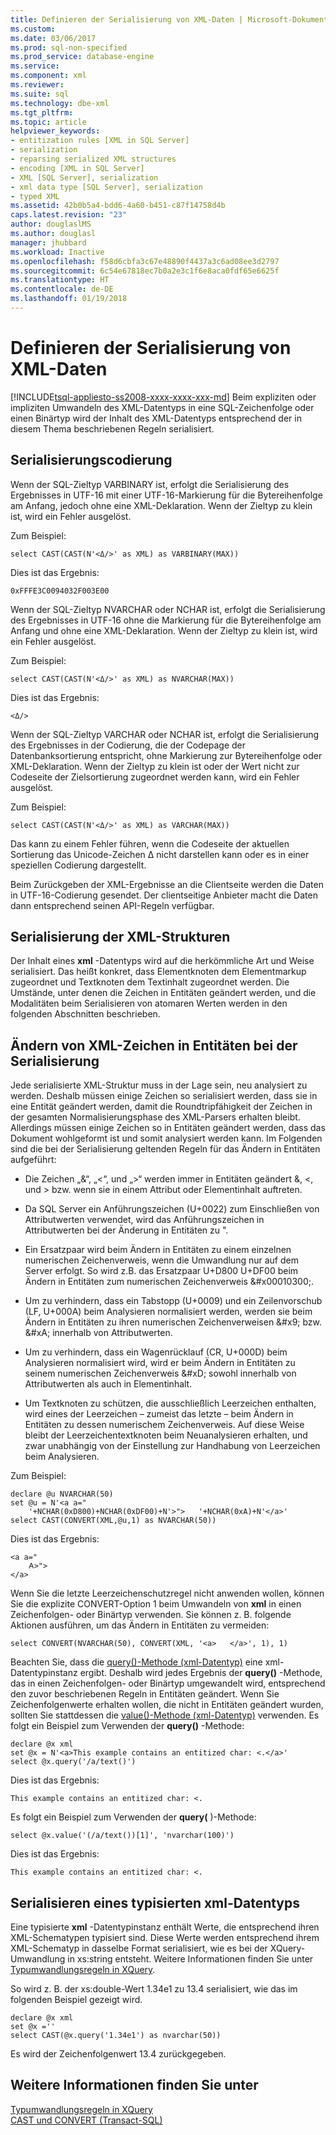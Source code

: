 ```yaml
---
title: Definieren der Serialisierung von XML-Daten | Microsoft-Dokumentation
ms.custom: 
ms.date: 03/06/2017
ms.prod: sql-non-specified
ms.prod_service: database-engine
ms.service: 
ms.component: xml
ms.reviewer: 
ms.suite: sql
ms.technology: dbe-xml
ms.tgt_pltfrm: 
ms.topic: article
helpviewer_keywords:
- entitization rules [XML in SQL Server]
- serialization
- reparsing serialized XML structures
- encoding [XML in SQL Server]
- XML [SQL Server], serialization
- xml data type [SQL Server], serialization
- typed XML
ms.assetid: 42b0b5a4-bdd6-4a60-b451-c87f14758d4b
caps.latest.revision: "23"
author: douglaslMS
ms.author: douglasl
manager: jhubbard
ms.workload: Inactive
ms.openlocfilehash: f58d6cbfa3c67e48890f4437a3c6ad08ee3d2797
ms.sourcegitcommit: 6c54e67818ec7b0a2e3c1f6e8aca0fdf65e6625f
ms.translationtype: HT
ms.contentlocale: de-DE
ms.lasthandoff: 01/19/2018
---
```

# <a name="define-the-serialization-of-xml-data"></a>Definieren der Serialisierung von XML-Daten
[!INCLUDE[tsql-appliesto-ss2008-xxxx-xxxx-xxx-md](../../includes/tsql-appliesto-ss2008-xxxx-xxxx-xxx-md.md)] Beim expliziten oder impliziten Umwandeln des XML-Datentyps in eine SQL-Zeichenfolge oder einen Binärtyp wird der Inhalt des XML-Datentyps entsprechend der in diesem Thema beschriebenen Regeln serialisiert.  
  
## <a name="serialization-encoding"></a>Serialisierungscodierung  
 Wenn der SQL-Zieltyp VARBINARY ist, erfolgt die Serialisierung des Ergebnisses in UTF-16 mit einer UTF-16-Markierung für die Bytereihenfolge am Anfang, jedoch ohne eine XML-Deklaration. Wenn der Zieltyp zu klein ist, wird ein Fehler ausgelöst.  
  
 Zum Beispiel:  
  
```  
select CAST(CAST(N'<Δ/>' as XML) as VARBINARY(MAX))  
```  
  
 Dies ist das Ergebnis:  
  
```  
0xFFFE3C0094032F003E00  
```  
  
 Wenn der SQL-Zieltyp NVARCHAR oder NCHAR ist, erfolgt die Serialisierung des Ergebnisses in UTF-16 ohne die Markierung für die Bytereihenfolge am Anfang und ohne eine XML-Deklaration. Wenn der Zieltyp zu klein ist, wird ein Fehler ausgelöst.  
  
 Zum Beispiel:  
  
```  
select CAST(CAST(N'<Δ/>' as XML) as NVARCHAR(MAX))  
```  
  
 Dies ist das Ergebnis:  
  
```  
<Δ/>  
```  
  
 Wenn der SQL-Zieltyp VARCHAR oder NCHAR ist, erfolgt die Serialisierung des Ergebnisses in der Codierung, die der Codepage der Datenbanksortierung entspricht, ohne Markierung zur Bytereihenfolge oder XML-Deklaration. Wenn der Zieltyp zu klein ist oder der Wert nicht zur Codeseite der Zielsortierung zugeordnet werden kann, wird ein Fehler ausgelöst.  
  
 Zum Beispiel:  
  
```  
select CAST(CAST(N'<Δ/>' as XML) as VARCHAR(MAX))  
```  
  
 Das kann zu einem Fehler führen, wenn die Codeseite der aktuellen Sortierung das Unicode-Zeichen Δ nicht darstellen kann oder es in einer speziellen Codierung dargestellt.  
  
 Beim Zurückgeben der XML-Ergebnisse an die Clientseite werden die Daten in UTF-16-Codierung gesendet. Der clientseitige Anbieter macht die Daten dann entsprechend seinen API-Regeln verfügbar.  
  
## <a name="serialization-of-the-xml-structures"></a>Serialisierung der XML-Strukturen  
 Der Inhalt eines **xml** -Datentyps wird auf die herkömmliche Art und Weise serialisiert. Das heißt konkret, dass Elementknoten dem Elementmarkup zugeordnet und Textknoten dem Textinhalt zugeordnet werden. Die Umstände, unter denen die Zeichen in Entitäten geändert werden, und die Modalitäten beim Serialisieren von atomaren Werten werden in den folgenden Abschnitten beschrieben.  
  
## <a name="entitization-of-xml-characters-during-serialization"></a>Ändern von XML-Zeichen in Entitäten bei der Serialisierung  
 Jede serialisierte XML-Struktur muss in der Lage sein, neu analysiert zu werden. Deshalb müssen einige Zeichen so serialisiert werden, dass sie in eine Entität geändert werden, damit die Roundtripfähigkeit der Zeichen in der gesamten Normalisierungsphase des XML-Parsers erhalten bleibt. Allerdings müssen einige Zeichen so in Entitäten geändert werden, dass das Dokument wohlgeformt ist und somit analysiert werden kann. Im Folgenden sind die bei der Serialisierung geltenden Regeln für das Ändern in Entitäten aufgeführt:  
  
-   Die Zeichen „&“, „\<“, und „>“ werden immer in Entitäten geändert &amp;, &lt;, und &gt; bzw. wenn sie in einem Attribut oder Elementinhalt auftreten.  
  
-   Da SQL Server ein Anführungszeichen (U+0022) zum Einschließen von Attributwerten verwendet, wird das Anführungszeichen in Attributwerten bei der Änderung in Entitäten zu &quot;.  
  
-   Ein Ersatzpaar wird beim Ändern in Entitäten zu einem einzelnen numerischen Zeichenverweis, wenn die Umwandlung nur auf dem Server erfolgt. So wird z.B. das Ersatzpaar U+D800 U+DF00 beim Ändern in Entitäten zum numerischen Zeichenverweis &\#x00010300;.  
  
-   Um zu verhindern, dass ein Tabstopp (U+0009) und ein Zeilenvorschub (LF, U+000A) beim Analysieren normalisiert werden, werden sie beim Ändern in Entitäten zu ihren numerischen Zeichenverweisen &\#x9; bzw. &\#xA; innerhalb von Attributwerten.  
  
-   Um zu verhindern, dass ein Wagenrücklauf (CR, U+000D) beim Analysieren normalisiert wird, wird er beim Ändern in Entitäten zu seinem numerischen Zeichenverweis &\#xD; sowohl innerhalb von Attributwerten als auch in Elementinhalt.  
  
-   Um Textknoten zu schützen, die ausschließlich Leerzeichen enthalten, wird eines der Leerzeichen – zumeist das letzte – beim Ändern in Entitäten zu dessen numerischem Zeichenverweis. Auf diese Weise bleibt der Leerzeichentextknoten beim Neuanalysieren erhalten, und zwar unabhängig von der Einstellung zur Handhabung von Leerzeichen beim Analysieren.  
  
 Zum Beispiel:  
  
```  
declare @u NVARCHAR(50)  
set @u = N'<a a="  
    '+NCHAR(0xD800)+NCHAR(0xDF00)+N'>">   '+NCHAR(0xA)+N'</a>'  
select CAST(CONVERT(XML,@u,1) as NVARCHAR(50))  
```  
  
 Dies ist das Ergebnis:  
  
```  
<a a="  
    𐌀>">     
</a>  
```  
  
 Wenn Sie die letzte Leerzeichenschutzregel nicht anwenden wollen, können Sie die explizite CONVERT-Option 1 beim Umwandeln von **xml** in einen Zeichenfolgen- oder Binärtyp verwenden. Sie können z. B. folgende Aktionen ausführen, um das Ändern in Entitäten zu vermeiden:  
  
```  
select CONVERT(NVARCHAR(50), CONVERT(XML, '<a>   </a>', 1), 1)  
```  
  
 Beachten Sie, dass die [query()-Methode (xml-Datentyp)](../../t-sql/xml/query-method-xml-data-type.md) eine xml-Datentypinstanz ergibt. Deshalb wird jedes Ergebnis der **query()** -Methode, das in einen Zeichenfolgen- oder Binärtyp umgewandelt wird, entsprechend den zuvor beschriebenen Regeln in Entitäten geändert. Wenn Sie Zeichenfolgenwerte erhalten wollen, die nicht in Entitäten geändert wurden, sollten Sie stattdessen die [value()-Methode (xml-Datentyp)](../../t-sql/xml/value-method-xml-data-type.md) verwenden. Es folgt ein Beispiel zum Verwenden der **query()** -Methode:  
  
```  
declare @x xml  
set @x = N'<a>This example contains an entitized char: <.</a>'  
select @x.query('/a/text()')  
```  
  
 Dies ist das Ergebnis:  
  
```  
This example contains an entitized char: <.  
```  
  
 Es folgt ein Beispiel zum Verwenden der **query(** )-Methode:  
  
```  
select @x.value('(/a/text())[1]', 'nvarchar(100)')  
```  
  
 Dies ist das Ergebnis:  
  
```  
This example contains an entitized char: <.  
```  
  
## <a name="serializing-a-typed-xml-data-type"></a>Serialisieren eines typisierten xml-Datentyps  
 Eine typisierte **xml** -Datentypinstanz enthält Werte, die entsprechend ihren XML-Schematypen typisiert sind. Diese Werte werden entsprechend ihrem XML-Schematyp in dasselbe Format serialisiert, wie es bei der XQuery-Umwandlung in xs:string entsteht. Weitere Informationen finden Sie unter [Typumwandlungsregeln in XQuery](../../xquery/type-casting-rules-in-xquery.md).  
  
 So wird z. B. der xs:double-Wert 1.34e1 zu 13.4 serialisiert, wie das im folgenden Beispiel gezeigt wird.  
  
```  
declare @x xml  
set @x =''  
select CAST(@x.query('1.34e1') as nvarchar(50))  
```  
  
 Es wird der Zeichenfolgenwert 13.4 zurückgegeben.  
  
## <a name="see-also"></a>Weitere Informationen finden Sie unter  
 [Typumwandlungsregeln in XQuery](../../xquery/type-casting-rules-in-xquery.md)   
 [CAST und CONVERT &#40;Transact-SQL&#41;](../../t-sql/functions/cast-and-convert-transact-sql.md)  
  
  
